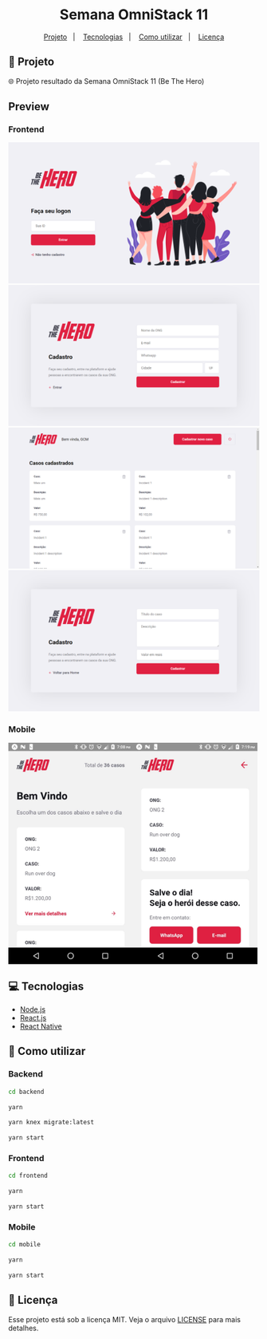 <h1 align="center">
  Semana OmniStack 11
</h1>

<p align="center">
  <a href="#rocket-projeto">Projeto</a>&nbsp;&nbsp;&nbsp;|&nbsp;&nbsp;&nbsp;
  <a href="#computer-tecnologias">Tecnologias</a>&nbsp;&nbsp;&nbsp;|&nbsp;&nbsp;&nbsp;
  <a href="#thinking-como-utilizar">Como utilizar</a>&nbsp;&nbsp;&nbsp;|&nbsp;&nbsp;&nbsp;
  <a href="#memo-licença">Licença</a>
</p>

## :rocket: Projeto

:globe_with_meridians: Projeto resultado da Semana OmniStack 11 (Be The Hero)

## Preview

### Frontend

<img src="./.github/frontend1.png" />
<img src="./.github/frontend2.png" />
<img src="./.github/frontend3.png" />
<img src="./.github/frontend4.png" />

### Mobile

<div style="display: flex">
<img src="./.github/mobile1.jpg" width="250" />
<img src="./.github/mobile2.jpg" width="250" />
</div>

## :computer: Tecnologias

- [Node.js](https://nodejs.org/en/)
- [React.js](https://pt-br.reactjs.org/)
- [React Native](https://facebook.github.io/react-native/)

## :thinking: Como utilizar

### Backend

```sh
cd backend
```

```sh
yarn
```

```sh
yarn knex migrate:latest
```

```sh
yarn start
```

### Frontend

```sh
cd frontend
```

```sh
yarn
```

```sh
yarn start
```

### Mobile

```sh
cd mobile
```

```sh
yarn
```

```sh
yarn start
```

## :memo: Licença

Esse projeto está sob a licença MIT. Veja o arquivo [LICENSE](LICENSE) para mais detalhes.

